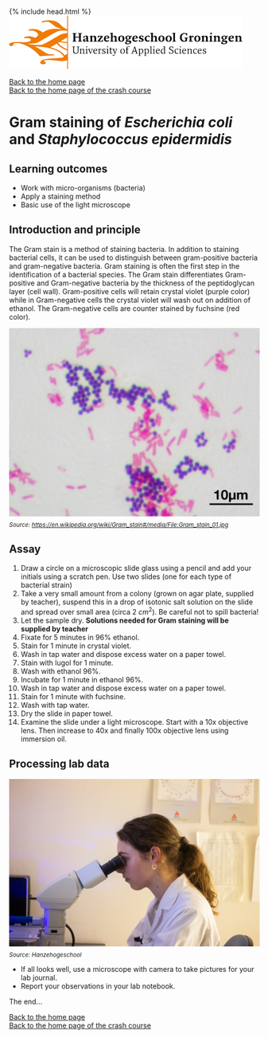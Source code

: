 {% include head.html %}
![Hanze](../hanze/hanze.png)

[Back to the home page](../index.md)  
[Back to the home page of the crash course](./short.md)  

# Gram staining of *Escherichia coli* and *Staphylococcus epidermidis*

## Learning outcomes
- Work with micro-organisms (bacteria)
- Apply a staining method
- Basic use of the light microscope

## Introduction and principle
The Gram stain is a method of staining bacteria. In addition to staining bacterial cells, it can be used to distinguish between gram-positive bacteria and gram-negative bacteria. Gram staining is often the first step in the identification of a bacterial species. The Gram stain differentiates Gram-positive and Gram-negative bacteria by the thickness of the peptidoglycan layer (cell wall). Gram-positive cells will retain crystal violet (purple color) while in Gram-negative cells the crystal violet will wash out on addition of ethanol. The Gram-negative cells are counter stained by fuchsine (red color).

![Gram stain](./gram/gram_stain.jpg)
*<sub>Source: https://en.wikipedia.org/wiki/Gram_stain#/media/File:Gram_stain_01.jpg</sub>*

## Assay
1. Draw a circle on a microscopic slide glass using a pencil and add your initials using a scratch pen. Use two slides (one for each type of bacterial strain)
2. Take a very small amount from a colony (grown on agar plate, supplied by teacher), suspend this in a drop of isotonic salt solution on the slide and spread over small area (circa $2\ cm^2$). Be careful not to spill bacteria!
2. Let the sample dry.
__Solutions needed for Gram staining will be supplied by teacher__
3. Fixate for 5 minutes in 96% ethanol.
4. Stain for 1 minute in crystal violet.
5. Wash in tap water and dispose excess water on a paper towel.
6. Stain with lugol for 1 minute.
7. Wash with ethanol 96%.
8. Incubate for 1 minute in ethanol 96%.
9. Wash in tap water and dispose excess water on a paper towel.
10. Stain for 1 minute with fuchsine.
11. Wash with tap water.
12. Dry the slide in paper towel.
13. Examine the slide under a light microscope. Start with a 10x objective lens. Then increase to 40x and finally 100x objective lens using immersion oil.

## Processing lab data

![mic](./gram/mic.jpg)
*<sub>Source: Hanzehogeschool</sub>*


- If all looks well, use a microscope with camera to take pictures for your lab journal.
- Report your observations in your lab notebook.

The end...

[Back to the home page](../index.md)  
[Back to the home page of the crash course](./short.md)  

